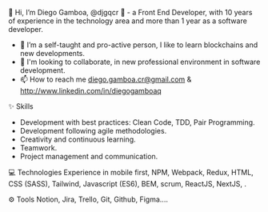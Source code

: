 👋 Hi, I’m Diego Gamboa, @djgqcr
👀 - a Front End Developer, with 10 years of experience in the technology area
and more than 1 year as a software developer. 
- 🌱 I’m a self-taught and pro-active person, I like to learn blockchains and new developments.
- 💞️ I'm looking to collaborate, in new professional environment in software development.
- 📫 How to reach me diego.gamboa.cr@gmail.com & http://www.linkedin.com/in/diegogamboaq

✨ Skills
- Development with best practices: Clean Code, TDD, Pair Programming.
- Development following agile methodologies.
- Creativity and continuous learning.
- Teamwork.
- Project management and communication.

💻 Technologies
Experience in mobile first, NPM, Webpack, Redux, HTML, CSS (SASS), Tailwind, Javascript (ES6), BEM, scrum, ReactJS, NextJS, .

⚙️ Tools
Notion, Jira, Trello, Git, Github, Figma....

<!---
djgqcr/djgqcr ✨ ✨ 
--->
